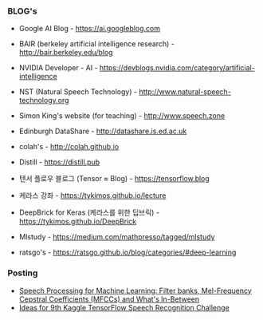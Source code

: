 ### BLOG's
- Google AI Blog - https://ai.googleblog.com 
- BAIR (berkeley artificial intelligence research) - http://bair.berkeley.edu/blog
- NVIDIA Developer - AI - https://devblogs.nvidia.com/category/artificial-intelligence
- NST (Natural Speech Technology) - http://www.natural-speech-technology.org
- Simon King's website (for teaching) - http://www.speech.zone 
- Edinburgh DataShare - http://datashare.is.ed.ac.uk
- colah's - http://colah.github.io 
- Distill - https://distill.pub 

- 텐서 플로우 블로그 (Tensor ≈ Blog) - https://tensorflow.blog
- 케라스 강좌 - https://tykimos.github.io/lecture 
- DeepBrick for Keras (케라스를 위한 딥브릭) - https://tykimos.github.io/DeepBrick
- Mlstudy - https://medium.com/mathpresso/tagged/mlstudy
- ratsgo's - https://ratsgo.github.io/blog/categories/#deep-learning


### Posting
- [Speech Processing for Machine Learning: Filter banks, Mel-Frequency Cepstral Coefficients (MFCCs) and What's In-Between]( http://haythamfayek.com/2016/04/21/speech-processing-for-machine-learning.html)
- [Ideas for 9th Kaggle TensorFlow Speech Recognition Challenge](http://openresearch.ai/t/ideas-for-9th-kaggle-tensorflow-speech-recognition-challenge/105)


